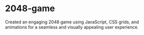 # 2048-game
Created an engaging 2048 game using JavaScript, CSS grids, and animations for a seamless and visually appealing user experience.
